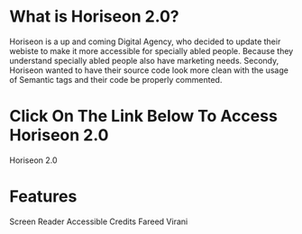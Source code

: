 # What is Horiseon 2.0?
Horiseon is a up and coming Digital Agency, who decided to update their webiste to make it more accessible for specially abled people. Because they understand specially abled people also have marketing needs. Secondy, Horiseon wanted to have their source code look more clean with the usage of Semantic tags and their code be properly commented.

# Click On The Link Below To Access Horiseon 2.0
Horiseon 2.0

# Features
Screen Reader Accessible
Credits
Fareed Virani

